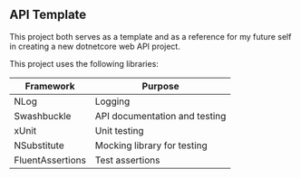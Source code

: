 ## API Template

This project both serves as a template and as a reference for my future self in creating a new dotnetcore web API project.

This project uses the following libraries:

| Framework        | Purpose                       |
|------------------|-------------------------------|
| NLog             | Logging                       |
| Swashbuckle      | API documentation and testing |
| xUnit            | Unit testing                  |
| NSubstitute      | Mocking library for testing   |
| FluentAssertions | Test assertions               |